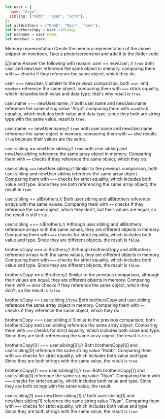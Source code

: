 ```js
let user = {
  name: "Arya",
  sibling: ["Robb", "Ryan", "John"],
};
let allBrothers = ["Robb", "Ryan", "John"];
let brothersCopy = user.sibling;
let usename = user.name;
let newUser = user;
```

Memory representation
Create the memory representation of the above snippet on notebook.
Take a photo/screenshot and add it to the folder code

![name](.)
Answer the following with reason:
user == newUser; // `true` both user and newUser reference the same object in memory. comparing them with `==` checks if they reference the same object, which they do.

user === newUser;// similer to the privious comparison, both `user` and `newUser` reference the same object. comparing them with `===` strick equality, which incluedes both value and data type. that's why result is `true`.

user.name === newUser.name; // both user.name and newUser.name reference the same string value "Arya". comparing them with `===`strick equality, which includes both value and data type. since they both are string type with the same value. result is `true`.

user.name == newUser.name;// `true` both user.name and newUser.name reference the same object in memory. compering them with `==` alse results `true` because their values are the same.

user.sibling == newUser.sibling;// `true` both user.sibling and newUser.sibling reference the same array object in memory. Comparing them with `==` checks if they reference the same object, which they do.

user.sibling `===` newUser.sibling;// Similar to the previous comparison, both user.sibling and newUser.sibling reference the same array object. Comparing them with `===` checks for strict equality, which includes both value and type. Since they are both referencing the same array object, the result is `true`.

user.sibling == allBrothers;// Both user.sibling and allBrothers reference arrays with the same values. Comparing them with `==` checks if they reference the same object, which they don't, but their values are equal, so the result is still `true` .

user.sibling === allBrothers;// Although user.sibling and allBrothers reference arrays with the same values, they are different objects in memory. Comparing them with `===` checks for strict equality, which includes both value and type. Since they are different objects, the result is `false`.

brothersCopy === allBrothers;// Although brothersCopy and allBrothers reference arrays with the same values, they are different objects in memory. Comparing them with `===` checks for strict equality, which includes both value and type. Since they are different objects, the result is `false`.

brothersCopy == allBrothers;// Similar to the previous comparison, although their values are equal, they are different objects in memory. Comparing them with `==` also checks if they reference the same object, which they don't, so the result is `false`.

brothersCopy == user.sibling;//`true` Both brothersCopy and user.sibling reference the same array object in memory. Comparing them with `==` checks if they reference the same object, which they do.

brothersCopy === user.sibling;// Similar to the previous comparison, both brothersCopy and user.sibling reference the same array object. Comparing them with `===` checks for strict equality, which includes both value and type. Since they are both referencing the same array object, the result is `true`.

brothersCopy[0] === user.sibling[0];// Both brothersCopy[0] and user.sibling[0] reference the same string value "Robb". Comparing them with `===` checks for strict equality, which includes both value and type. Since they are both strings with the same value, the result is `true`.

brothersCopy[1] === user.sibling[1];// `true` Both brothersCopy[1] and user.sibling[1] reference the same string value "Ryan". Comparing them with `===` checks for strict equality, which includes both value and type. Since they are both strings with the same value, the result

user.sibling[1] === newUser.sibling[1];// both user.sibling[1] and newUser.sibling[1] reference the same string value "Ryan". Comparing them with `===` checks for strict equality, which includes both value and type. Since they are both strings with the same value, the result is `true`.
